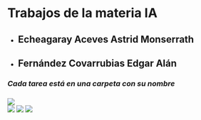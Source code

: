 <HTML>
  <h1><b>Trabajos de la materia IA</b></h1>
  
  <ul>
    <li>
      <h2>Echeagaray Aceves Astrid Monserrath</h2>
    </li>
    <li>
      <h2>Fernández Covarrubias Edgar Alán</h2>
    </li>
  </ul>

  <h3><i>Cada tarea está en una carpeta con su nombre</i><h3>

<img src="https://u.cubeupload.com/Aflac/catsitting.gif">
<br>
  <div style="display: inline-block;">
  <img src="https://media.tenor.com/5BYK-WS0__gAAAAM/cool-fun.gif"> 
  <img src="https://d182gb7zicz2r5.cloudfront.net/e1sfnf%2Fpreview%2F64555624%2Fmain_large.gif?response-content-disposition=inline%3Bfilename%3D%22main_large.gif%22%3B&response-content-type=image%2Fgif&Expires=1739661556&Signature=J0ZQGWMiR0ifTx6ORxyoPolPzJovbY4IOuELbU2Rye9l9INEZuvucD~DCFxoQ1-diCMxsLY5b3ZtOqBd0z4RCxSYWoyKh5-aInFY-B0HmA3Pmf2MtKJYbzw0tcr2oXNf7~Yi~j58zCqT0aCu7WP0LQXi1T0yL5aGFse1U1En4GztYjwGWLlvVVuycfLm93m7zgGjpDVNy2HWTcgjy11vopes~JZK03COJ~UzFDr-AJFItwqaMEUBbnGefDHdd9qckX9q5yuyW~MrWokDuUOmR2jQ21D~XWHk6X~epGWcBKQaeOJJtRbTpPDrVwH9dBGG65sd81uD0IOkcPCI5IS-sQ__&Key-Pair-Id=APKAJT5WQLLEOADKLHBQ">
  <img src="https://media.tenor.com/5BYK-WS0__gAAAAM/cool-fun.gif">
  </div>
</HTML>
